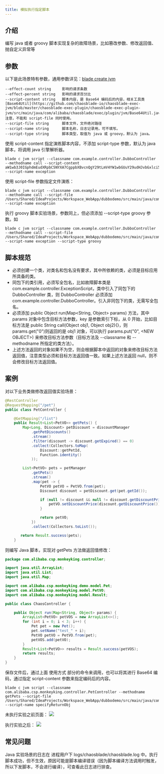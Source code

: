 ```yaml
---
title: 模拟执行指定脚本
---
```


## 介绍

编写 java 或者 groovy 脚本实现复杂的故障场景，比如篡改参数、修改返回值、抛自定义异常等

## 参数

以下是此场景特有参数，通用参数详见：[blade create jvm](jvm.md)

```
--effect-count string     影响的请求条数
--effect-percent string   影响的请求百分比
--script-content string   脚本内容，是 Base64 编码后的内容，相关工具类 [Base64Util](https://github.com/chaosblade-io/chaosblade-exec-jvm/blob/master/chaosblade-exec-plugin/chaosblade-exec-plugin-jvm/src/main/java/com/alibaba/chaosblade/exec/plugin/jvm/Base64Util.java)。注意，不能和 script-file 同时使用。
--script-file string      脚本文件，文件绝对路径
--script-name string      脚本名称，日志记录用，可不填写。
--script-type string      脚本类型，取值为 java 或 groovy，默认为 java。
```

使用 script-content 指定演练脚本内容，不添加 script-type 参数，默认为 java 脚本，将调用 java 引擎解析器。

```
blade c jvm script --classname com.example.controller.DubboController --methodname call --script-content aW1wb3J0IGphdmEudXRpbC5NYXA7CgppbXBvcnQgY29tLmV4YW1wbGUuY29udHJvbGxlci5DdXN0b21FeGNlcHRpb247CgovKioKICogQGF1dGhvciBDaGFuZ2p1biBYaWFvCiAqLwpwdWJsaWMgY2xhc3MgRXhjZXB0aW9uU2NyaXB0IHsKICAgIHB1YmxpYyBPYmplY3QgcnVuKE1hcDxTdHJpbmcsIE9iamVjdD4gcGFyYW1zKSB0aHJvd3MgQ3VzdG9tRXhjZXB0aW9uIHsKICAgICAgICBwYXJhbXMucHV0KCIxIiwgMTExTCk7CiAgICAgICAgLy9yZXR1cm4gIk1vY2sgVmFsdWUiOwogICAgICAgIC8vdGhyb3cgbmV3IEN1c3RvbUV4Y2VwdGlvbigiaGVsbG8iKTsKICAgICAgICByZXR1cm4gbnVsbDsKICAgIH0KfQo=  --script-name exception
```

使用 script-file 参数指定文件演练：

```
blade c jvm script --classname com.example.controller.DubboController --methodname call --script-file /Users/Shared/IdeaProjects/Workspace_WebApp/dubbodemo/src/main/java/com/example/controller/ExceptionScript.java --script-name exception
```

执行 groovy 脚本实验场景，参数同上，但必须添加 --script-type groovy 参数。如

```
blade c jvm script --classname com.example.controller.DubboController --methodname call --script-file /Users/Shared/IdeaProjects/Workspace_WebApp/dubbodemo/src/main/java/com/example/controller/GroovyScript.groovy --script-name exception --script-type groovy
```

## 脚本规范

- 必须创建一个类，对类名和包名没有要求，其中所依赖的类，必须是目标应用所具备的类。
- 同包下的类引用，必须写全包名，比如故障脚本类是 com.example.controller.ExceptionScript，类中引入了同包下的 DubboController 类，则 DubboController 必须添加 com.example.controller.DubboController。引入非同包下的类，无需写全包名。
- 必须添加 public Object run(Map\<String, Object\> params) 方法，其中 params 对象中包含目标方法参数，key 是参数索引下标，从 0 开始，比如目标方法是 public String call(Object obj1, Object obj2){}，则 params.get("0")则返回的是 obj1 对象，可以执行 params.put("0", \<NEW OBJECT\>) 来修改目标方法参数（目标方法及 --classname 和 --methodname 所指定的类方法）。
- 上述方法返回的对象如果不为空，则会根据脚本中返回的对象来修改目标方法返回值，注意类型必须和目标方法返回值一致。如果上述方法返回 null，则不会修改目标方法返回值。

## 案例

对以下业务类做修改返回值实验场景：

```java
@RestController
@RequestMapping("/pet")
public class PetController {

    @GetMapping("/list")
    public Result<List<PetVO>> getPets() {
        Map<Long, Discount> petDiscount = discountManager
            .getPetDiscounts()
            .stream()
            .filter(discount -> discount.getExpired() == 0)
            .collect(Collectors.toMap(
                Discount::getPetId,
                Function.identity()
            ));

        List<PetVO> pets = petManager
            .getPets()
            .stream()
            .map(pet -> {
                PetVO petVO = PetVO.from(pet);
                Discount discount = petDiscount.get(pet.getId());

                if (null != discount && null != discount.getDiscountPrice() && discount.getDiscountPrice() > 0L) {
                    petVO.setDiscountPrice(discount.getDiscountPrice());
                }

                return petVO;
            })
            .collect(Collectors.toList());

       return Result.success(pets);
    }
```

则编写 Java 脚本，实现对 getPets 方法做返回值修改：

```java
package com.alibaba.csp.monkeyking.controller;

import java.util.ArrayList;
import java.util.List;
import java.util.Map;

import com.alibaba.csp.monkeyking.demo.model.Pet;
import com.alibaba.csp.monkeyking.model.PetVO;
import com.alibaba.csp.monkeyking.model.Result;

public class ChaosController {

    public Object run(Map<String, Object> params) {
        ArrayList<PetVO> petVOS = new ArrayList<>();
        for (int i = 0; i < 3; i++) {
            Pet pet = new Pet();
            pet.setName("test_" + i);
            PetVO petVO = PetVO.from(pet);
            petVOS.add(petVO);
        }
        Result<List<PetVO>> results = Result.success(petVOS);
        return results;
    }
}
```

保存文件后，通过上面 使用方式 部分的命令来调用，也可以将其进行 Base64 编码，通过指定 script-content 参数来指定编码后的内容。

```
blade c jvm script --classname com.alibaba.csp.monkeyking.controller.PetController --methodname getPets --script-file /Users/Shared/IdeaProjects/Workspace_WebApp/dubbodemo/src/main/java/com/alibaba/csp/monkeyking/controller/ChaosController --script-name specifyReturnObj
```

未执行实验之前页面：
![](/img/doc-image/15758728282313/15758787601720.jpg)

执行实验之后：
![](/img/doc-image/15758728282313/15758787719162.jpg)

## 常见问题

Java 实验场景的日志在 进程用户下 logs/chaosblade/chaosblade.log 中。执行脚本成功，但不生效，原因可能是脚本编译错误（因为脚本编译方法调用时触发，所以下发脚本，不会进行编译），可查看此日志进行排查。
